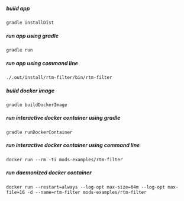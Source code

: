 <!-- generated, do not modify -->
##### build app
```
gradle installDist
```

##### run app using gradle
```
gradle run
```

##### run app using command line
```
./.out/install/rtm-filter/bin/rtm-filter
```

##### build docker image
```
gradle buildDockerImage
```

##### run interactive docker container using gradle
```
gradle runDockerContainer
```

##### run interactive docker container using command line
```
docker run --rm -ti mods-examples/rtm-filter
```

##### run daemonized docker container
```
docker run --restart=always --log-opt max-size=64m --log-opt max-file=16 -d --name=rtm-filter mods-examples/rtm-filter
```

